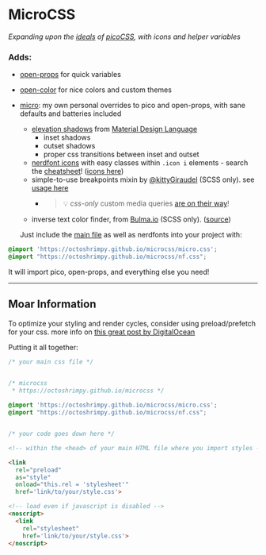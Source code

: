 # MicroCSS

_Expanding upon the [ideals](https://picocss.com/#:~:text=graceful%C2%A0and%C2%A0simple,-!) of [picoCSS](https://picocss.com), with icons and helper variables_

### Adds:

* [open-props](https://open-props.style) for quick variables
* [open-color](https://yeun.github.io/open-color/) for nice colors and custom themes
* [micro](https://github.com/octoshrimpy/microcss/blob/main/_micro.scss): my own personal overrides to pico and open-props, with sane defaults and batteries included
  * [elevation shadows](https://material.io/design/environment/elevation.html) from [Material Design Language](https://material.io/design/foundation-overview)
    * inset shadows
    * outset shadows
    * proper css transitions between inset and outset
  * [nerdfont icons](https://nerdfonts.com) with easy classes within `.icon i` elements - search the [cheatsheet](https://www.nerdfonts.com/cheat-sheet)! ([icons here](./_nf.css))
  * simple-to-use breakpoints mixin by [@kittyGiraudel](https://twitter.com/KittyGiraudel) (SCSS only). see [usage here](https://css-tricks.com/snippets/sass/mixin-manage-breakpoints/)
    * > 💡 *css-only* custom media queries [are on their way](https://www.stefanjudis.com/notes/can-we-have-custom-media-queries-please/)!
  * inverse text color finder, from [Bulma.io](https://bulma.io/documentation/) (SCSS only). ([source](https://github.com/jgthms/bulma/blob/master/sass/utilities/functions.sass))
  
  
  Just include the [main file](./micro.css) as well as nerdfonts into your project with:
```css 
@import 'https://octoshrimpy.github.io/microcss/micro.css';
@import "https://octoshrimpy.github.io/microcss/nf.css";
```

It will import pico, open-props, and everything else you need!

---

## Moar Information

To optimize your styling and render cycles, consider using preload/prefetch for your css. more info on [this great post by DigitalOcean](https://www.digitalocean.com/community/tutorials/html-preload-prefetch)

Putting it all together:

```css
/* your main css file */


/* microcss
 * https://octoshrimpy.github.io/microcss */
 
@import 'https://octoshrimpy.github.io/microcss/micro.css';
@import "https://octoshrimpy.github.io/microcss/nf.css";


/* your code goes down here */

```

```html
<!-- within the <head> of your main HTML file where you import styles -->

<link
  rel="preload"
  as="style"
  onload="this.rel = 'stylesheet'"
  href='link/to/your/style.css'>

<!-- load even if javascript is disabled -->
<noscript>
  <link
    rel="stylesheet"
    href='link/to/your/style.css'>
</noscript>

```
